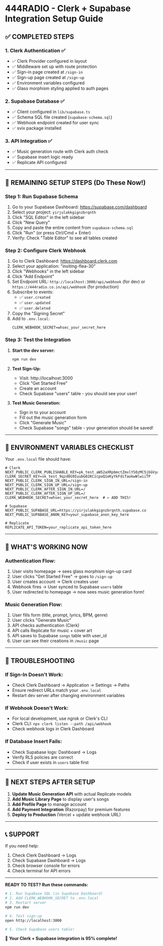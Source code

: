 # 444RADIO - Clerk + Supabase Integration Setup Guide

## ✅ COMPLETED STEPS

### 1. Clerk Authentication ✅
- ✅ Clerk Provider configured in layout
- ✅ Middleware set up with route protection
- ✅ Sign-in page created at `/sign-in`
- ✅ Sign-up page created at `/sign-up`
- ✅ Environment variables configured
- ✅ Glass morphism styling applied to auth pages

### 2. Supabase Database ✅
- ✅ Client configured in `lib/supabase.ts`
- ✅ Schema SQL file created (`supabase-schema.sql`)
- ✅ Webhook endpoint created for user sync
- ✅ svix package installed

### 3. API Integration ✅
- ✅ Music generation route with Clerk auth check
- ✅ Supabase insert logic ready
- ✅ Replicate API configured

---

## 🚀 REMAINING SETUP STEPS (Do These Now!)

### Step 1: Run Supabase Schema

1. Go to your Supabase Dashboard: https://supabase.com/dashboard
2. Select your project: `yirjulakkgignzbrqnth`
3. Click "SQL Editor" in the left sidebar
4. Click "New Query"
5. Copy and paste the entire content from `supabase-schema.sql`
6. Click "Run" (or press Ctrl/Cmd + Enter)
7. Verify: Check "Table Editor" to see all tables created

### Step 2: Configure Clerk Webhook

1. Go to Clerk Dashboard: https://dashboard.clerk.com
2. Select your application: "inviting-flea-30"
3. Click "Webhooks" in the left sidebar
4. Click "Add Endpoint"
5. Set Endpoint URL: `http://localhost:3000/api/webhook` (for dev) or `https://444radio.co.in/api/webhook` (for production)
6. Subscribe to events:
   - ✅ `user.created`
   - ✅ `user.updated`
   - ✅ `user.deleted`
7. Copy the "Signing Secret"
8. Add to `.env.local`:
   ```
   CLERK_WEBHOOK_SECRET=whsec_your_secret_here
   ```

### Step 3: Test the Integration

1. **Start the dev server:**
   ```bash
   npm run dev
   ```

2. **Test Sign-Up:**
   - Visit: http://localhost:3000
   - Click "Get Started Free"
   - Create an account
   - Check Supabase "users" table - you should see your user!

3. **Test Music Generation:**
   - Sign in to your account
   - Fill out the music generation form
   - Click "Generate Music"
   - Check Supabase "songs" table - your generation should be saved!

---

## 📝 ENVIRONMENT VARIABLES CHECKLIST

Your `.env.local` file should have:

```env
# Clerk
NEXT_PUBLIC_CLERK_PUBLISHABLE_KEY=pk_test_aW52aXRpbmctZmxlYS0zMC5jbGVyay5hY2NvdW50cy5kZXYk
CLERK_SECRET_KEY=sk_test_9qzd8G9IuubG02KCzcpoQ1eKyYkFdiTaokwWlwiiTP
NEXT_PUBLIC_CLERK_SIGN_IN_URL=/sign-in
NEXT_PUBLIC_CLERK_SIGN_UP_URL=/sign-up
NEXT_PUBLIC_CLERK_AFTER_SIGN_IN_URL=/
NEXT_PUBLIC_CLERK_AFTER_SIGN_UP_URL=/
CLERK_WEBHOOK_SECRET=whsec_your_secret_here  # ← ADD THIS!

# Supabase
NEXT_PUBLIC_SUPABASE_URL=https://yirjulakkgignzbrqnth.supabase.co
NEXT_PUBLIC_SUPABASE_ANON_KEY=your_supabase_anon_key_here

# Replicate
REPLICATE_API_TOKEN=your_replicate_api_token_here
```

---

## 🎨 WHAT'S WORKING NOW

### Authentication Flow:
1. User visits homepage → sees glass morphism sign-up card
2. User clicks "Get Started Free" → goes to `/sign-up`
3. User creates account → Clerk creates user
4. Webhook fires → User synced to Supabase `users` table
5. User redirected to homepage → now sees music generation form!

### Music Generation Flow:
1. User fills form (title, prompt, lyrics, BPM, genre)
2. User clicks "Generate Music"
3. API checks authentication (Clerk)
4. API calls Replicate for music + cover art
5. API saves to Supabase `songs` table with user_id
6. User can see their creations in `/music` page

---

## 🐛 TROUBLESHOOTING

### If Sign-In Doesn't Work:
- Check Clerk Dashboard → Application → Settings → Paths
- Ensure redirect URLs match your `.env.local`
- Restart dev server after changing environment variables

### If Webhook Doesn't Work:
- For local development, use ngrok or Clerk's CLI
- Clerk CLI: `npx clerk listen --path /api/webhook`
- Check webhook logs in Clerk Dashboard

### If Database Insert Fails:
- Check Supabase logs: Dashboard → Logs
- Verify RLS policies are correct
- Check if user exists in `users` table first

---

## 🎯 NEXT STEPS AFTER SETUP

1. **Update Music Generation API** with actual Replicate models
2. **Add Music Library Page** to display user's songs
3. **Add Profile Page** to manage account
4. **Add Payment Integration** (Razorpay) for premium features
5. **Deploy to Production** (Vercel + update webhook URL)

---

## 📞 SUPPORT

If you need help:
1. Check Clerk Dashboard → Logs
2. Check Supabase Dashboard → Logs  
3. Check browser console for errors
4. Check terminal for API errors

---

**READY TO TEST? Run these commands:**

```bash
# 1. Run Supabase SQL (in Supabase Dashboard)
# 2. Add CLERK_WEBHOOK_SECRET to .env.local
# 3. Restart server
npm run dev

# 4. Test sign-up
open http://localhost:3000

# 5. Check Supabase users table!
```

🎉 **Your Clerk + Supabase integration is 95% complete!**
